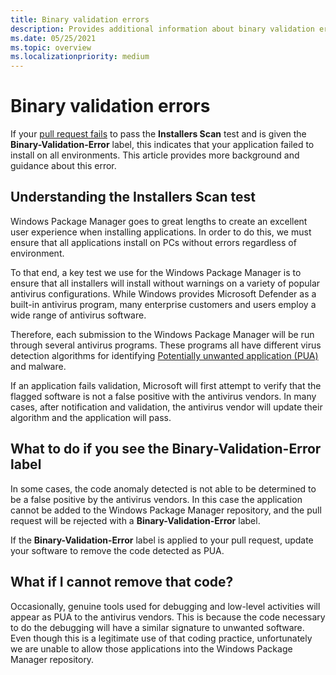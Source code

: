 ```yaml
---
title: Binary validation errors
description: Provides additional information about binary validation errors reported by the Windows Package Manager service.
ms.date: 05/25/2021
ms.topic: overview
ms.localizationpriority: medium
---
```


# Binary validation errors

If your [pull request fails](winget-validation.md) to pass the **Installers Scan** test and is given the **Binary-Validation-Error** label, this indicates that your application failed to install on all environments. This article provides more background and guidance about this error.

## Understanding the Installers Scan test

Windows Package Manager goes to great lengths to create an excellent user experience when installing applications. In order to do this, we must ensure that all applications install on PCs without errors regardless of environment.

To that end, a key test we use for the Windows Package Manager is to ensure that all installers will install without warnings on a variety of popular antivirus configurations. While Windows provides Microsoft Defender as a built-in antivirus program, many enterprise customers and users employ a wide range of antivirus software.

Therefore, each submission to the Windows Package Manager will be run through several antivirus programs. These programs all have different virus detection algorithms for identifying [Potentially unwanted application (PUA)](/windows/security/threat-protection/intelligence/criteria) and malware.  

If an application fails validation, Microsoft will first attempt to verify that the flagged software is not a false positive with the antivirus vendors. In many cases, after notification and validation, the antivirus vendor will update their algorithm and the application will pass.

## What to do if you see the Binary-Validation-Error label

In some cases, the code anomaly detected is not able to be determined to be a false positive by the antivirus vendors. In this case the application cannot be added to the Windows Package Manager repository, and the pull request will be rejected with a **Binary-Validation-Error** label.

If the **Binary-Validation-Error** label is applied to your pull request, update your software to remove the code detected as PUA.

## What if I cannot remove that code?

Occasionally, genuine tools used for debugging and low-level activities will appear as PUA to the antivirus vendors. This is because the code necessary to do the debugging will have a similar signature to unwanted software. Even though this is a legitimate use of that coding practice, unfortunately we are unable to allow those applications into the Windows Package Manager repository.

